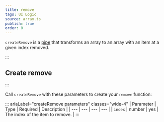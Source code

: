```yaml
---
title: remove
tags: UI Logic
source: array.ts
publish: true
order: 0
---
```


`createRemove` is a [pipe](/docs/logic/pipes-overview) that transforms an array to an array with an item at a given index removed.


:::
## Create remove
:::

Call `createRemove` with these parameters to create your `remove` function:

::: ariaLabel="createRemove parameters" classes="wide-4"
| Parameter | Type | Required | Description |
| --- | --- | --- | --- |
| `index` | number | yes | The index of the item to remove. |
:::

